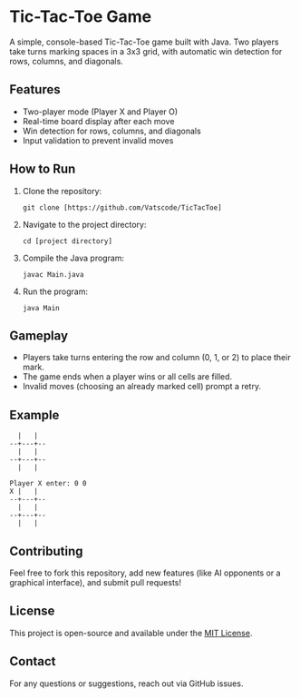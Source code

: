 # Tic-Tac-Toe Game

A simple, console-based Tic-Tac-Toe game built with Java. Two players take turns marking spaces in a 3x3 grid, with automatic win detection for rows, columns, and diagonals.

## Features
- Two-player mode (Player X and Player O)
- Real-time board display after each move
- Win detection for rows, columns, and diagonals
- Input validation to prevent invalid moves

## How to Run

1. Clone the repository:
   ```bash/Terminal
   git clone [https://github.com/Vatscode/TicTacToe]
   ```
2. Navigate to the project directory:
   ```bash/Terminal
   cd [project directory]
   ```
3. Compile the Java program:
   ```bash/Terminal
   javac Main.java
   ```
4. Run the program:
   ```bash/Terminal
   java Main
   ```

## Gameplay
- Players take turns entering the row and column (0, 1, or 2) to place their mark.
- The game ends when a player wins or all cells are filled.
- Invalid moves (choosing an already marked cell) prompt a retry.

## Example
```
  |   |  
--+---+--
  |   |  
--+---+--
  |   |  

Player X enter: 0 0
X |   |  
--+---+--
  |   |  
--+---+--
  |   |  
```

## Contributing
Feel free to fork this repository, add new features (like AI opponents or a graphical interface), and submit pull requests!

## License
This project is open-source and available under the [MIT License](LICENSE).

## Contact
For any questions or suggestions, reach out via GitHub issues.

